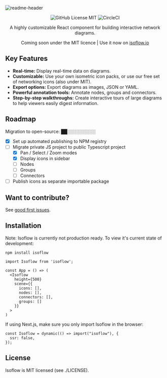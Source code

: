 ![readme-header](https://user-images.githubusercontent.com/1769678/223572353-788d5d38-cd28-40fa-96cd-9d29226f7e4b.png)

<div align="center">

![GitHub License MIT](https://img.shields.io/github/license/wbkd/react-flow?color=%23ff0072)
![CircleCI](https://circleci.com/gh/markmanx/isoflow.svg?style=shield)

A highly customizable React component for building interactive network diagrams.

Coming soon under the MIT licence | Use it now on [isoflow.io](https://isoflow.io)

</div>

## Key Features

- **Real-time:** Display real-time data on diagrams.
- **Customizable:** Use your own isometric icon packs, or use our free set of networking icons (also under MIT).
- **Export options:** Export diagrams as images, JSON or YAML.
- **Powerful annotation tools:** Annotate nodes, groups and connectors.
- **Step-by-step walkthroughs:** Create interactive tours of large diagrams to help viewers easily digest information.

## Roadmap

Migration to open-source: ██░░░░░░░░░

- [x] Set up automated publishing to NPM registry
- [ ] Migrate private JS project to public Typescript project
  - [x] Pan / Select / Zoom modes
  - [x] Display icons in sidebar
  - [ ] Nodes
  - [ ] Groups
  - [ ] Connectors
- [ ] Publish icons as separate importable package

## Want to contribute?

See [good first issues](https://github.com/markmanx/isoflow/contribute).

## Installation

Note: Isoflow is currently not production ready. To view it's current state of development:

`npm install isoflow`

```
import Isoflow from 'isoflow';

const App = () => (
  <Isoflow
    height={500}
    scene={{
      icons: [],
      nodes: [],
      connectors: [],
      groups: []
    }}
  >
)
```

If using Next.js, make sure you only import Isoflow in the browser:

```
const Isoflow = dynamic(() => import("isoflow"), {
  ssr: false,
});
```

## License

Isoflow is MIT licensed (see ./LICENSE).

